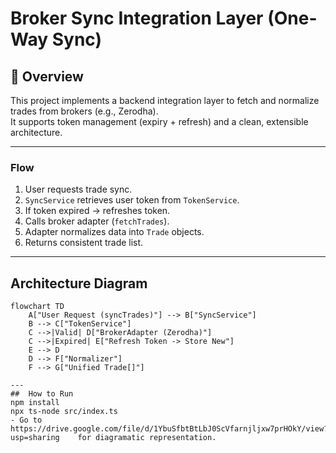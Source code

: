 # Broker Sync Integration Layer (One-Way Sync)

## 🚀 Overview
This project implements a backend integration layer to fetch and normalize trades from brokers (e.g., Zerodha).  
It supports token management (expiry + refresh) and a clean, extensible architecture.

---


### Flow
1. User requests trade sync.
2. `SyncService` retrieves user token from `TokenService`.
3. If token expired → refreshes token.
4. Calls broker adapter (`fetchTrades`).
5. Adapter normalizes data into `Trade` objects.
6. Returns consistent trade list.

---

##  Architecture Diagram
```mermaid
flowchart TD
    A["User Request (syncTrades)"] --> B["SyncService"]
    B --> C["TokenService"]
    C -->|Valid| D["BrokerAdapter (Zerodha)"]
    C -->|Expired| E["Refresh Token -> Store New"]
    E --> D
    D --> F["Normalizer"]
    F --> G["Unified Trade[]"]

---
##  How to Run
npm install
npx ts-node src/index.ts
- Go to https://drive.google.com/file/d/1YbuSfbtBtLbJ0ScVfarnjljxw7prHOkY/view?usp=sharing    for diagramatic representation.  
